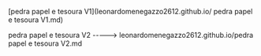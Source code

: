 [pedra papel e tesoura V1](leonardomenegazzo2612.github.io/ pedra papel e tesoura V1.md)

pedra papel e tesoura V2 -----> leonardomenegazzo2612.github.io/pedra papel e tesoura V2.md
